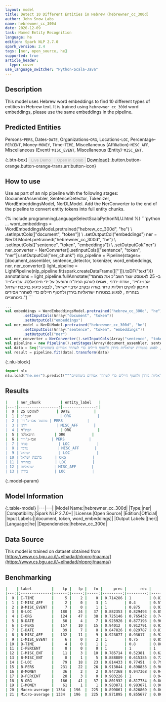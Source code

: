 ```yaml
---
layout: model
title: Detect 10 Different Entities in Hebrew (hebrewner_cc_300d)
author: John Snow Labs
name: hebrewner_cc_300d
date: 2020-12-09
task: Named Entity Recognition
language: he
edition: Spark NLP 2.7.0
spark_version: 2.4
tags: [ner, open_source, he]
supported: true
article_header:
  type: cover
use_language_switcher: "Python-Scala-Java"
---
```


## Description

This model uses Hebrew word embeddings to find 10 different types of entities in Hebrew text. It is trained using `hebrewner_cc_300d` word embeddings, please use the same embeddings in the pipeline.

## Predicted Entities

Persons-`PERS`, Dates-`DATE`, Organizations-`ORG`, Locations-`LOC`, Percentage-`PERCENT`, Money-`MONEY`, Time-`TIME`, Miscellaneous (Affiliation)-`MISC_AFF`, Miscellaneous (Event)-`MISC_EVENT`, Miscellaneous (Entity)-`MISC_ENT`.

{:.btn-box}
<button class="button button-orange" disabled>Live Demo</button>
<button class="button button-orange" disabled>Open in Colab</button>
[Download](https://s3.amazonaws.com/auxdata.johnsnowlabs.com/public/models/hebrewner_cc_300d_he_2.7.0_2.4_1607519139519.zip){:.button.button-orange.button-orange-trans.arr.button-icon}

## How to use

Use as part of an nlp pipeline with the following stages: DocumentAssembler, SentenceDetector, Tokenizer, WordEmbeddingsModel, NerDLModel. Add the NerConverter to the end of the pipeline to convert entity tokens into full entity chunks.

<div class="tabs-box" markdown="1">
{% include programmingLanguageSelectScalaPythonNLU.html %}
```python
...
word_embeddings = WordEmbeddingsModel.pretrained("hebrew_cc_300d", "he") \
   .setInputCols(["document", "token"]) \
   .setOutputCol("embeddings")
ner = NerDLModel.pretrained("hebrewner_cc_300d", "he") \
   .setInputCols(["sentence", "token", "embeddings"]) \
   .setOutputCol("ner")
ner_converter = NerConverter().setInputCols(["sentence", "token", "ner"]).setOutputCol("ner_chunk")
nlp_pipeline = Pipeline(stages=[document_assembler, sentence_detector, tokenizer, word_embeddings, ner, ner_converter])
light_pipeline = LightPipeline(nlp_pipeline.fit(spark.createDataFrame([['']]).toDF("text")))
annotations = light_pipeline.fullAnnotate("ב- 25 לאוגוסט עצר השב"כ את מוחמד אבו-ג'וייד , אזרח ירדני , שגויס לארגון הפת"ח והופעל על ידי חיזבאללה. אבו-ג'וייד התכוון להקים חוליות טרור בגדה ובקרב ערביי ישראל , לבצע פיגוע ברכבת ישראל בנהריה , לפגוע במטרות ישראליות בירדן ולחטוף חיילים כדי לשחרר אסירים ביטחוניים.")
```

```scala
...
val embeddings = WordEmbeddingsModel.pretrained("hebrew_cc_300d", "he")
        .setInputCols(Array("document", "token")) 
        .setOutputCol("embeddings")
val ner_model = NerDLModel.pretrained("hebrewner_cc_300d", "he")
        .setInputCols(Array("sentence", "token", "embeddings"))
        .setOutputCol("ner")
val ner_converter = NerConverter().setInputCols(Array("sentence", "token", "ner")).setOutputCol("ner_chunk")
val pipeline = new Pipeline().setStages(Array(document_assembler, sentence_detector, tokenizer, embeddings, ner_model, ner_converter))
val data = Seq("ב- 25 לאוגוסט עצר השב"כ את מוחמד אבו-ג"וייד , אזרח ירדני , שגויס לארגון הפת"ח והופעל על ידי חיזבאללה. אבו-ג"וייד התכוון להקים חוליות טרור בגדה ובקרב ערביי ישראל , לבצע פיגוע ברכבת ישראל בנהריה , לפגוע במטרות ישראליות בירדן ולחטוף חיילים כדי לשחרר אסירים ביטחוניים.").toDF("text")
val result = pipeline.fit(data).transform(data)
```


{:.nlu-block}
```python
import nlu
nlu.load("he.ner").predict("""ח והופעל על ידי חיזבאללה. אבו-ג'וייד התכוון להקים חוליות טרור בגדה ובקרב ערביי ישראל , לבצע פיגוע ברכבת ישראל בנהריה , לפגוע במטרות ישראליות בירדן ולחטוף חיילים כדי לשחרר אסירים ביטחוניים.""")
```

</div>

## Results

```bash
|    | ner_chunk         | entity_label   |
|---:|------------------:|---------------:|
|  0 | 25 לאוגוסט        | DATE           |
|  1 | השב"כ             | ORG            |
|  2 | מוחמד אבו-ג'וייד | PERS           |
|  3 | ירדני             | MISC_AFF       |
|  4 | הפת"ח             | ORG            |
|  5 | חיזבאללה         | ORG            |
|  6 | אבו-ג'וייד       | PERS           |
|  7 | בגדה              | LOC            |
|  8 | ערביי             | MISC_AFF       |
|  9 | ישראל             | LOC            |
| 10 | ברכבת ישראל      | ORG            |
| 11 | בנהריה           | LOC            |
| 12 | ישראליות         | MISC_AFF       |
| 13 | בירדן            | LOC            |

```

{:.model-param}
## Model Information

{:.table-model}
|---|---|
|Model Name:|hebrewner_cc_300d|
|Type:|ner|
|Compatibility:|Spark NLP 2.7.0+|
|License:|Open Source|
|Edition:|Official|
|Input Labels:|[document, token, word_embeddings]|
|Output Labels:|[ner]|
|Language:|he|
|Dependencies:|hebrew_cc_300d|

## Data Source

This model is trained on dataset obtained from [https://www.cs.bgu.ac.il/~elhadad/nlpproj/naama/](https://www.cs.bgu.ac.il/~elhadad/nlpproj/naama/)

## Benchmarking

```bash
|    | label         |    tp |   fp |   fn |     prec |      rec |       f1 |
|---:|:--------------|------:|-----:|-----:|---------:|---------:|---------:|
|  0 | I-TIME        |     5 |    2 |    0 | 0.714286 | 1        | 0.833333 |
|  1 | I-MISC_AFF    |     2 |    0 |    3 | 1        | 0.4      | 0.571429 |
|  2 | B-MISC_EVENT  |     7 |    0 |    1 | 1        | 0.875    | 0.933333 |
|  3 | B-LOC         |   180 |   24 |   37 | 0.882353 | 0.829493 | 0.855107 |
|  4 | I-ORG         |   124 |   47 |   38 | 0.725146 | 0.765432 | 0.744745 |
|  5 | B-DATE        |    50 |    4 |    7 | 0.925926 | 0.877193 | 0.900901 |
|  6 | I-PERS        |   157 |   10 |   15 | 0.94012  | 0.912791 | 0.926254 |
|  7 | I-DATE        |    39 |    7 |    8 | 0.847826 | 0.829787 | 0.83871  |
|  8 | B-MISC_AFF    |   132 |   11 |    9 | 0.923077 | 0.93617  | 0.929577 |
|  9 | I-MISC_EVENT  |     6 |    0 |    2 | 1        | 0.75     | 0.857143 |
| 10 | B-TIME        |     4 |    0 |    1 | 1        | 0.8      | 0.888889 |
| 11 | I-PERCENT     |     8 |    0 |    0 | 1        | 1        | 1        |
| 12 | I-MISC_ENT    |    11 |    3 |   10 | 0.785714 | 0.52381  | 0.628571 |
| 13 | B-MISC_ENT    |     8 |    1 |    5 | 0.888889 | 0.615385 | 0.727273 |
| 14 | I-LOC         |    79 |   18 |   23 | 0.814433 | 0.77451  | 0.79397  |
| 15 | B-PERS        |   231 |   22 |   26 | 0.913044 | 0.898833 | 0.905882 |
| 16 | B-MONEY       |    36 |    2 |    2 | 0.947368 | 0.947368 | 0.947368 |
| 17 | B-PERCENT     |    28 |    3 |    0 | 0.903226 | 1        | 0.949152 |
| 18 | B-ORG         |   166 |   41 |   37 | 0.801932 | 0.817734 | 0.809756 |
| 19 | I-MONEY       |    61 |    1 |    1 | 0.983871 | 0.983871 | 0.983871 |
| 20 | Macro-average | 1334  | 196  |  225 | 0.899861 | 0.826869 | 0.861822 |
| 21 | Micro-average | 1334  | 196  |  225 | 0.871895 | 0.855677 | 0.86371  |

```